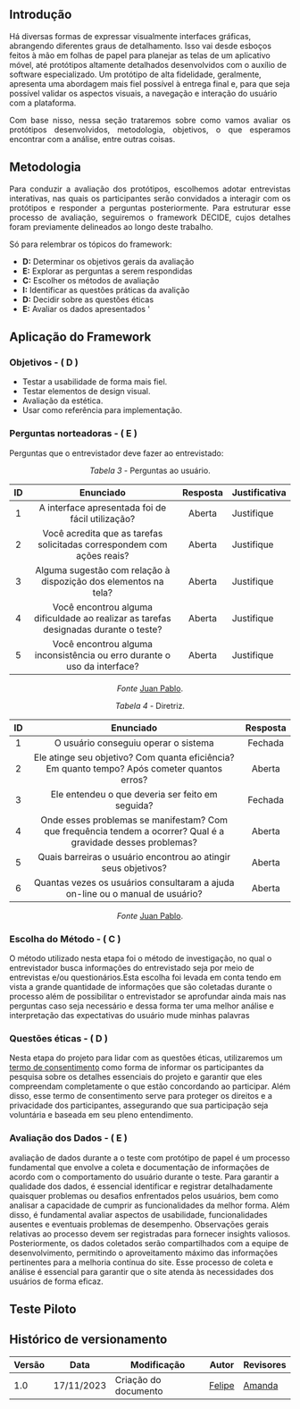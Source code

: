## Introdução

<p style="text-align: justify">

Há diversas formas de expressar visualmente interfaces gráficas, abrangendo diferentes graus de detalhamento. Isso vai desde esboços feitos à mão em folhas de papel para planejar as telas de um aplicativo móvel, até protótipos altamente detalhados desenvolvidos com o auxílio de software especializado. Um protótipo de alta fidelidade, geralmente, apresenta uma abordagem mais fiel possível à entrega final e, para que seja possível validar os aspectos visuais, a navegação e interação do usuário com a plataforma.
</p>
<p style="text-align: justify">
Com base nisso, nessa seção trataremos sobre como vamos avaliar os protótipos desenvolvidos, metodologia, objetivos, o que esperamos encontrar com a análise, entre outras coisas.
</p>

## Metodologia

<p style="text-align: justify">
Para conduzir a avaliação dos protótipos, escolhemos adotar entrevistas interativas, nas quais os participantes serão convidados a interagir com os protótipos e responder a perguntas posteriormente. Para estruturar esse processo de avaliação, seguiremos o framework DECIDE, cujos detalhes foram previamente delineados ao longo deste trabalho.
</p>

Só para relembrar os tópicos do framework:

 - **D:** Determinar os objetivos gerais da avaliação
 - **E:** Explorar as perguntas a serem respondidas
 - **C:** Escolher os métodos de avaliação
 - **I:** Identificar as questões práticas da avalição
 - **D:** Decidir sobre as questões éticas
 - **E:** Avaliar os dados apresentados
'
## Aplicação do Framework

### Objetivos - ( D )

- Testar a usabilidade de forma mais fiel.
- Testar elementos de design visual.
- Avaliação da estética.
- Usar como referência para implementação.

### Perguntas norteadoras - ( E )

Perguntas que o entrevistador deve fazer ao entrevistado:


<center>

*Tabela 3* - Perguntas ao usuário.

| ID | Enunciado| Resposta| Justificativa |
| :---: | :----------------------------------------------------------: | :-----------------:|:------------|
|   1   |   A interface apresentada foi de fácil utilização?        |     Aberta         | Justifique |
|   2   |  Você acredita que as tarefas solicitadas correspondem com ações reais?         |     Aberta         | Justifique |
|   3   |  Alguma sugestão com relação à dispozição dos elementos na tela?        |     Aberta         | Justifique |
|   4   |  Você encontrou alguma dificuldade ao realizar as tarefas designadas durante o teste?         |     Aberta         | Justifique |
|   5   |  Você encontrou alguma inconsistência ou erro durante o uso da interface?         |     Aberta         | Justifique |


*Fonte*  [Juan Pablo](https://github.com/Juan-Ricarte).

</center>

<center>

*Tabela 4* - Diretriz.

| ID | Enunciado| Resposta| 
| :---: | :----------------------------------------------------------: | :-----------------:|
|   1   |   O usuário conseguiu operar o sistema      |     Fechada     | 
|   2   |   Ele atinge seu objetivo? Com quanta eficiência? Em quanto tempo? Após cometer quantos erros?       |     Aberta    | 
|   3   |    Ele entendeu o que deveria ser feito em seguida?     |     Fechada     | 
|   4   |    Onde esses problemas se manifestam? Com que frequência tendem a ocorrer? Qual é a gravidade desses problemas?     |    Aberta    | 
|   5   |   Quais barreiras o usuário encontrou ao atingir seus objetivos?      |     Aberta     | 
|   6   |   Quantas vezes os usuários consultaram a ajuda on-line ou o manual de usuário?     |     Aberta     | 


*Fonte*  [Juan Pablo](https://github.com/Juan-Ricarte).

</center>

### Escolha do Método - ( C )

O método utilizado nesta etapa foi o método de investigação, no qual o entrevistador busca informações do entrevistado seja por meio de entrevistas e/ou questionários.Esta escolha foi levada em conta tendo em vista a grande quantidade de informações que são coletadas durante o processo além de possibilitar o entrevistador se aprofundar ainda mais nas perguntas caso seja necessário e dessa forma ter uma melhor análise e interpretação das expectativas do usuário  mude minhas palavras


### Questões éticas - ( D )

Nesta etapa do projeto para lidar com as questões éticas, utilizaremos um <a href="https://interacao-humano-computador.github.io/2023.2--BRB-Mobilidade/analiseRequisitos/aspectos_eticos/" target= "_blank">termo de consentimento</a> como forma de informar os participantes da pesquisa sobre os detalhes essenciais do projeto e garantir que eles compreendam completamente o que estão concordando ao participar. Além disso, esse termo de consentimento serve para proteger os direitos e a privacidade dos participantes, assegurando que sua participação seja voluntária e baseada em seu pleno entendimento.

### Avaliação dos Dados - ( E )

 avaliação de dados durante a o teste com protótipo de papel é um processo fundamental que envolve a coleta e documentação de informações de acordo com o comportamento do usuário durante o teste. Para garantir a qualidade dos dados, é essencial identificar e registrar detalhadamente quaisquer problemas ou desafios enfrentados pelos usuários, bem como analisar a capacidade de cumprir as funcionalidades da melhor forma. Além disso, é fundamental avaliar aspectos de usabilidade, funcionalidades ausentes e eventuais problemas de desempenho. Observações gerais relativas ao processo devem ser registradas para fornecer insights valiosos. Posteriormente, os dados coletados serão compartilhados com a equipe de desenvolvimento, permitindo o aproveitamento máximo das informações pertinentes para a melhoria contínua do site. Esse processo de coleta e análise é essencial para garantir que o site atenda às necessidades dos usuários de forma eficaz.


## Teste Piloto


## Histórico de versionamento

| Versão | Data       | Modificação                             | Autor                         | Revisores                         |
| ------ | ---------- | --------------------------------------- | ----------------------------- | ----------------------------- |
|    1.0   |   17/11/2023   |   Criação do documento |  [Felipe](https://github.com/FHansen98) |  [Amanda](https://github.com/Amandaaaaabreu)|